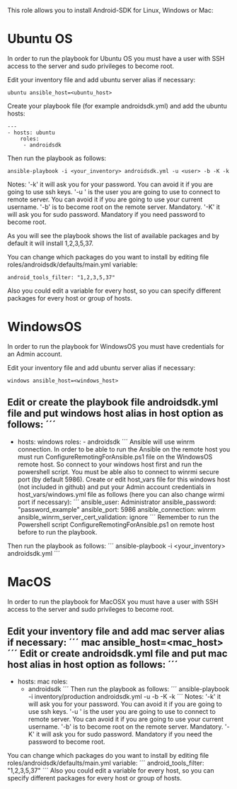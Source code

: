 This role allows you to install Android-SDK for Linux, Windows or Mac:

# Ubuntu OS

In order to run the playbook for Ubuntu OS you must have a user with SSH access to the server and sudo privileges to become root.

Edit your inventory file and add ubuntu server alias if necessary:
```
ubuntu ansible_host=<ubuntu_host>
```
Create your playbook file (for example androidsdk.yml) and add the ubuntu hosts:

```
--- 
- hosts: ubuntu
    roles:
     - androidsdk
```

Then run the playbook as follows:

```
ansible-playbook -i <your_inventory> androidsdk.yml -u <user> -b -K -k
```
Notes:
'-k' it will ask you for your password. You can avoid it if you are going to use ssh keys.
'-u <user>' is the user you are going to use to connect to remote server. You can avoid it if you are going to use your current username.
'-b' is to become root on the remote server. Mandatory.
'-K' it will ask you for sudo password. Mandatory if you need password to become root.

As you will see the playbook shows the list of available packages and by default it will install 1,2,3,5,37.

You can change which packages do you want to install by editing file roles/androidsdk/defaults/main.yml variable:

```
android_tools_filter: "1,2,3,5,37"
```

Also you could edit a variable for every host, so you can specify different packages for every host or group of hosts.

# WindowsOS

In order to run the playbook for WindowsOS you must have credentials for an Admin account.

Edit your inventory file and add ubuntu server alias if necessary:
```
windows ansible_host=<windows_host>
```
Edit or create the playbook file androidsdk.yml file and put windows host alias in host option as follows:
´´´
--- 
- hosts: windows
     roles:
        - androidsdk
´´´
Ansible will use winrm connection. In order to be able to run the Ansible on the remote host you must run ConfigureRemotingForAnsible.ps1 file on the WindowsOS remote host. So connect to your windows host first and run the powershell script. You must be able also to connect to winrmi secure port (by default 5986).
Create or edit host_vars file for this windows host (not included in github) and put your Admin account credentials in host_vars/windows.yml file as follows (here you can also change wirmi port if necessary):
´´´
ansible_user: Administrator
ansible_password: "password_example"
ansible_port: 5986
ansible_connection: winrm
ansible_winrm_server_cert_validation: ignore
´´´
Remember to run the Powershell script ConfigureRemotingForAnsible.ps1 on remote host before to run the playbook.

Then run the playbook as follows:
´´´
ansible-playbook -i <your_inventory> androidsdk.yml
´´´
# MacOS

In order to run the playbook for MacOSX you must have a user with SSH access to the server and sudo privileges to become root.

Edit your inventory file and add mac server alias if necessary:
´´´
mac ansible_host=<mac_host>
´´´
Edit or create androidsdk.yml file and put mac host alias in host option as follows:
´´´
--- 
- hosts: mac
   roles:
     - androidsdk
´´´
Then run the playbook as follows:
´´´
ansible-playbook -i inventory/production androidsdk.yml -u <user> -b -K -k
´´´
Notes:
'-k' it will ask you for your password. You can avoid it if you are going to use ssh keys.
'-u <user>' is the user you are going to use to connect to remote server. You can avoid it if you are going to use your current username.
'-b' is to become root on the remote server. Mandatory.
'-K' it will ask you for sudo password. Mandatory if you need the password to become root.

You can change which packages do you want to install by editing file roles/androidsdk/defaults/main.yml variable:
´´´
android_tools_filter: "1,2,3,5,37"
´´´
Also you could edit a variable for every host, so you can specify different packages for every host or group of hosts.
